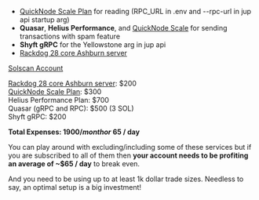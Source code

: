 - [QuickNode Scale Plan](https://www.quicknode.com/?via=rudearb) for reading (RPC_URL in .env and --rpc-url in jup api startup arg)
- **Quasar**, **Helius Performance**, and [QuickNode Scale](https://www.quicknode.com/?via=rudearb) for sending transactions with spam feature
- **Shyft gRPC** for the Yellowstone arg in jup api
- [Rackdog 28 core Ashburn server](https://billing.rackdog.com/aff.php?aff=53)

[Solscan Account](https://solscan.io/account/CboAt536xrx4MFq9rmV9n3v7YfLMPAom33VF8QRUpRBY#splTransfers)

[Rackdog 28 core Ashburn server](https://billing.rackdog.com/aff.php?aff=53): $200  
[QuickNode Scale Plan](https://www.quicknode.com/?via=rudearb): $300  
Helius Performance Plan: $700  
Quasar (gRPC and RPC): $500 (3 SOL)  
Shyft gRPC: $200

**Total Expenses: $1900 / month or ~$65 / day**

You can play around with excluding/including some of these services but if you are subscribed to all of them then **your account needs to be profiting an average of ~$65 / day** to break even.

And you need to be using up to at least 1k dollar trade sizes. Needless to say, an optimal setup is a big investment!

